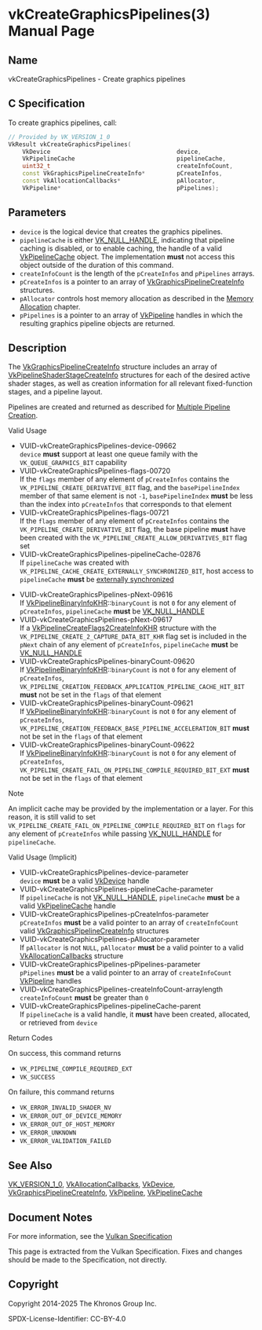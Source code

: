 # vkCreateGraphicsPipelines(3) Manual Page

## Name

vkCreateGraphicsPipelines - Create graphics pipelines



## [](#_c_specification)C Specification

To create graphics pipelines, call:

```c++
// Provided by VK_VERSION_1_0
VkResult vkCreateGraphicsPipelines(
    VkDevice                                    device,
    VkPipelineCache                             pipelineCache,
    uint32_t                                    createInfoCount,
    const VkGraphicsPipelineCreateInfo*         pCreateInfos,
    const VkAllocationCallbacks*                pAllocator,
    VkPipeline*                                 pPipelines);
```

## [](#_parameters)Parameters

- `device` is the logical device that creates the graphics pipelines.
- `pipelineCache` is either [VK\_NULL\_HANDLE](https://registry.khronos.org/vulkan/specs/latest/man/html/VK_NULL_HANDLE.html), indicating that pipeline caching is disabled, or to enable caching, the handle of a valid [VkPipelineCache](https://registry.khronos.org/vulkan/specs/latest/man/html/VkPipelineCache.html) object. The implementation **must** not access this object outside of the duration of this command.
- `createInfoCount` is the length of the `pCreateInfos` and `pPipelines` arrays.
- `pCreateInfos` is a pointer to an array of [VkGraphicsPipelineCreateInfo](https://registry.khronos.org/vulkan/specs/latest/man/html/VkGraphicsPipelineCreateInfo.html) structures.
- `pAllocator` controls host memory allocation as described in the [Memory Allocation](https://registry.khronos.org/vulkan/specs/latest/html/vkspec.html#memory-allocation) chapter.
- `pPipelines` is a pointer to an array of [VkPipeline](https://registry.khronos.org/vulkan/specs/latest/man/html/VkPipeline.html) handles in which the resulting graphics pipeline objects are returned.

## [](#_description)Description

The [VkGraphicsPipelineCreateInfo](https://registry.khronos.org/vulkan/specs/latest/man/html/VkGraphicsPipelineCreateInfo.html) structure includes an array of [VkPipelineShaderStageCreateInfo](https://registry.khronos.org/vulkan/specs/latest/man/html/VkPipelineShaderStageCreateInfo.html) structures for each of the desired active shader stages, as well as creation information for all relevant fixed-function stages, and a pipeline layout.

Pipelines are created and returned as described for [Multiple Pipeline Creation](https://registry.khronos.org/vulkan/specs/latest/html/vkspec.html#pipelines-multiple).

Valid Usage

- [](#VUID-vkCreateGraphicsPipelines-device-09662)VUID-vkCreateGraphicsPipelines-device-09662  
  `device` **must** support at least one queue family with the `VK_QUEUE_GRAPHICS_BIT` capability
- [](#VUID-vkCreateGraphicsPipelines-flags-00720)VUID-vkCreateGraphicsPipelines-flags-00720  
  If the `flags` member of any element of `pCreateInfos` contains the `VK_PIPELINE_CREATE_DERIVATIVE_BIT` flag, and the `basePipelineIndex` member of that same element is not `-1`, `basePipelineIndex` **must** be less than the index into `pCreateInfos` that corresponds to that element
- [](#VUID-vkCreateGraphicsPipelines-flags-00721)VUID-vkCreateGraphicsPipelines-flags-00721  
  If the `flags` member of any element of `pCreateInfos` contains the `VK_PIPELINE_CREATE_DERIVATIVE_BIT` flag, the base pipeline **must** have been created with the `VK_PIPELINE_CREATE_ALLOW_DERIVATIVES_BIT` flag set
- [](#VUID-vkCreateGraphicsPipelines-pipelineCache-02876)VUID-vkCreateGraphicsPipelines-pipelineCache-02876  
  If `pipelineCache` was created with `VK_PIPELINE_CACHE_CREATE_EXTERNALLY_SYNCHRONIZED_BIT`, host access to `pipelineCache` **must** be [externally synchronized](https://registry.khronos.org/vulkan/specs/latest/html/vkspec.html#fundamentals-threadingbehavior)

<!--THE END-->

- [](#VUID-vkCreateGraphicsPipelines-pNext-09616)VUID-vkCreateGraphicsPipelines-pNext-09616  
  If [VkPipelineBinaryInfoKHR](https://registry.khronos.org/vulkan/specs/latest/man/html/VkPipelineBinaryInfoKHR.html)::`binaryCount` is not `0` for any element of `pCreateInfos`, `pipelineCache` **must** be [VK\_NULL\_HANDLE](https://registry.khronos.org/vulkan/specs/latest/man/html/VK_NULL_HANDLE.html)
- [](#VUID-vkCreateGraphicsPipelines-pNext-09617)VUID-vkCreateGraphicsPipelines-pNext-09617  
  If a [VkPipelineCreateFlags2CreateInfoKHR](https://registry.khronos.org/vulkan/specs/latest/man/html/VkPipelineCreateFlags2CreateInfoKHR.html) structure with the `VK_PIPELINE_CREATE_2_CAPTURE_DATA_BIT_KHR` flag set is included in the `pNext` chain of any element of `pCreateInfos`, `pipelineCache` **must** be [VK\_NULL\_HANDLE](https://registry.khronos.org/vulkan/specs/latest/man/html/VK_NULL_HANDLE.html)
- [](#VUID-vkCreateGraphicsPipelines-binaryCount-09620)VUID-vkCreateGraphicsPipelines-binaryCount-09620  
  If [VkPipelineBinaryInfoKHR](https://registry.khronos.org/vulkan/specs/latest/man/html/VkPipelineBinaryInfoKHR.html)::`binaryCount` is not `0` for any element of `pCreateInfos`, `VK_PIPELINE_CREATION_FEEDBACK_APPLICATION_PIPELINE_CACHE_HIT_BIT` **must** not be set in the `flags` of that element
- [](#VUID-vkCreateGraphicsPipelines-binaryCount-09621)VUID-vkCreateGraphicsPipelines-binaryCount-09621  
  If [VkPipelineBinaryInfoKHR](https://registry.khronos.org/vulkan/specs/latest/man/html/VkPipelineBinaryInfoKHR.html)::`binaryCount` is not `0` for any element of `pCreateInfos`, `VK_PIPELINE_CREATION_FEEDBACK_BASE_PIPELINE_ACCELERATION_BIT` **must** not be set in the `flags` of that element
- [](#VUID-vkCreateGraphicsPipelines-binaryCount-09622)VUID-vkCreateGraphicsPipelines-binaryCount-09622  
  If [VkPipelineBinaryInfoKHR](https://registry.khronos.org/vulkan/specs/latest/man/html/VkPipelineBinaryInfoKHR.html)::`binaryCount` is not `0` for any element of `pCreateInfos`, `VK_PIPELINE_CREATE_FAIL_ON_PIPELINE_COMPILE_REQUIRED_BIT_EXT` **must** not be set in the `flags` of that element

Note

An implicit cache may be provided by the implementation or a layer. For this reason, it is still valid to set `VK_PIPELINE_CREATE_FAIL_ON_PIPELINE_COMPILE_REQUIRED_BIT` on `flags` for any element of `pCreateInfos` while passing [VK\_NULL\_HANDLE](https://registry.khronos.org/vulkan/specs/latest/man/html/VK_NULL_HANDLE.html) for `pipelineCache`.

Valid Usage (Implicit)

- [](#VUID-vkCreateGraphicsPipelines-device-parameter)VUID-vkCreateGraphicsPipelines-device-parameter  
  `device` **must** be a valid [VkDevice](https://registry.khronos.org/vulkan/specs/latest/man/html/VkDevice.html) handle
- [](#VUID-vkCreateGraphicsPipelines-pipelineCache-parameter)VUID-vkCreateGraphicsPipelines-pipelineCache-parameter  
  If `pipelineCache` is not [VK\_NULL\_HANDLE](https://registry.khronos.org/vulkan/specs/latest/man/html/VK_NULL_HANDLE.html), `pipelineCache` **must** be a valid [VkPipelineCache](https://registry.khronos.org/vulkan/specs/latest/man/html/VkPipelineCache.html) handle
- [](#VUID-vkCreateGraphicsPipelines-pCreateInfos-parameter)VUID-vkCreateGraphicsPipelines-pCreateInfos-parameter  
  `pCreateInfos` **must** be a valid pointer to an array of `createInfoCount` valid [VkGraphicsPipelineCreateInfo](https://registry.khronos.org/vulkan/specs/latest/man/html/VkGraphicsPipelineCreateInfo.html) structures
- [](#VUID-vkCreateGraphicsPipelines-pAllocator-parameter)VUID-vkCreateGraphicsPipelines-pAllocator-parameter  
  If `pAllocator` is not `NULL`, `pAllocator` **must** be a valid pointer to a valid [VkAllocationCallbacks](https://registry.khronos.org/vulkan/specs/latest/man/html/VkAllocationCallbacks.html) structure
- [](#VUID-vkCreateGraphicsPipelines-pPipelines-parameter)VUID-vkCreateGraphicsPipelines-pPipelines-parameter  
  `pPipelines` **must** be a valid pointer to an array of `createInfoCount` [VkPipeline](https://registry.khronos.org/vulkan/specs/latest/man/html/VkPipeline.html) handles
- [](#VUID-vkCreateGraphicsPipelines-createInfoCount-arraylength)VUID-vkCreateGraphicsPipelines-createInfoCount-arraylength  
  `createInfoCount` **must** be greater than `0`
- [](#VUID-vkCreateGraphicsPipelines-pipelineCache-parent)VUID-vkCreateGraphicsPipelines-pipelineCache-parent  
  If `pipelineCache` is a valid handle, it **must** have been created, allocated, or retrieved from `device`

Return Codes

On success, this command returns

- `VK_PIPELINE_COMPILE_REQUIRED_EXT`
- `VK_SUCCESS`

On failure, this command returns

- `VK_ERROR_INVALID_SHADER_NV`
- `VK_ERROR_OUT_OF_DEVICE_MEMORY`
- `VK_ERROR_OUT_OF_HOST_MEMORY`
- `VK_ERROR_UNKNOWN`
- `VK_ERROR_VALIDATION_FAILED`

## [](#_see_also)See Also

[VK\_VERSION\_1\_0](https://registry.khronos.org/vulkan/specs/latest/man/html/VK_VERSION_1_0.html), [VkAllocationCallbacks](https://registry.khronos.org/vulkan/specs/latest/man/html/VkAllocationCallbacks.html), [VkDevice](https://registry.khronos.org/vulkan/specs/latest/man/html/VkDevice.html), [VkGraphicsPipelineCreateInfo](https://registry.khronos.org/vulkan/specs/latest/man/html/VkGraphicsPipelineCreateInfo.html), [VkPipeline](https://registry.khronos.org/vulkan/specs/latest/man/html/VkPipeline.html), [VkPipelineCache](https://registry.khronos.org/vulkan/specs/latest/man/html/VkPipelineCache.html)

## [](#_document_notes)Document Notes

For more information, see the [Vulkan Specification](https://registry.khronos.org/vulkan/specs/latest/html/vkspec.html#vkCreateGraphicsPipelines)

This page is extracted from the Vulkan Specification. Fixes and changes should be made to the Specification, not directly.

## [](#_copyright)Copyright

Copyright 2014-2025 The Khronos Group Inc.

SPDX-License-Identifier: CC-BY-4.0